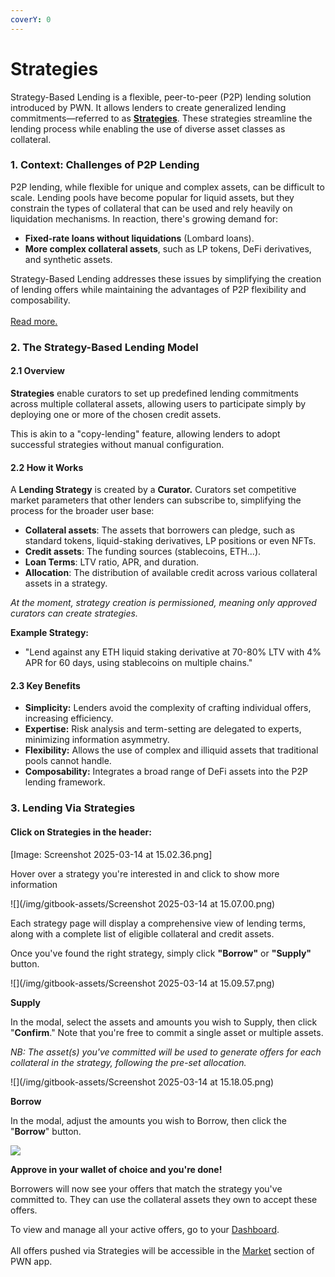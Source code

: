 ```yaml
---
coverY: 0
---
```


# Strategies

Strategy-Based Lending is a flexible, peer-to-peer (P2P) lending solution introduced by PWN. It allows lenders to create generalized lending commitments—referred to as [**Strategies**](https://app.pwn.xyz/#/strategies). These strategies streamline the lending process while enabling the use of diverse asset classes as collateral.

### 1. Context: Challenges of P2P Lending

P2P lending, while flexible for unique and complex assets, can be difficult to scale. Lending pools have become popular for liquid assets, but they constrain the types of collateral that can be used and rely heavily on liquidation mechanisms. In reaction, there's growing demand for:

* **Fixed-rate loans without liquidations** (Lombard loans).
* **More complex collateral assets**, such as LP tokens, DeFi derivatives, and synthetic assets.

Strategy-Based Lending addresses these issues by simplifying the creation of lending offers while maintaining the advantages of P2P flexibility and composability.\
\
[Read more.](https://pwn.mirror.xyz/PT8V0Ctux_HmjyrcG3-Xwiy6JvBIp-j-pY3hq27wjUw)

### 2. The Strategy-Based Lending Model

#### 2.1 Overview

**Strategies** enable curators to set up predefined lending commitments across multiple collateral assets, allowing users to participate simply by deploying one or more of the chosen credit assets.&#x20;

This is akin to a "copy-lending" feature, allowing lenders to adopt successful strategies without manual configuration.

#### 2.2 How it Works

A **Lending Strategy** is created by a **Curator.** Curators set competitive market parameters that other lenders can subscribe to, simplifying the process for the broader user base:

* **Collateral assets**: The assets that borrowers can pledge, such as standard tokens, liquid-staking derivatives, LP positions or even NFTs.
* **Credit assets**: The funding sources (stablecoins, ETH...).
* **Loan Terms**: LTV ratio, APR, and duration.
* **Allocation**: The distribution of available credit across various collateral assets in a strategy.

_At the moment, strategy creation is permissioned, meaning only approved curators can create strategies._&#x20;

**Example Strategy:**

* "Lend against any ETH liquid staking derivative at 70-80% LTV with 4% APR for 60 days, using stablecoins on multiple chains."

#### 2.3 Key Benefits

* **Simplicity:** Lenders avoid the complexity of crafting individual offers, increasing efficiency.
* **Expertise:** Risk analysis and term-setting are delegated to experts, minimizing information asymmetry.
* **Flexibility:** Allows the use of complex and illiquid assets that traditional pools cannot handle.
* **Composability:** Integrates a broad range of DeFi assets into the P2P lending framework.

### 3. Lending Via Strategies

#### Click on Strategies in the header:

<!-- Image not found: Screenshot 2025-03-14 at 15.02.36.png -->
[Image: Screenshot 2025-03-14 at 15.02.36.png]

Hover over a strategy you're interested in and click to show more information

![](/img/gitbook-assets/Screenshot 2025-03-14 at 15.07.00.png)

Each strategy page will display a comprehensive view of lending terms, along with a complete list of eligible collateral and credit assets.&#x20;

Once you've found the right strategy, simply click **"Borrow"** or **"Supply"** button.

![](/img/gitbook-assets/Screenshot 2025-03-14 at 15.09.57.png)

**Supply**

In the modal, select the assets and amounts you wish to Supply, then click "**Confirm**." Note that you're free to commit a single asset or multiple assets.

_NB: The asset(s) you've committed will be used to generate offers for each collateral in the strategy, following the pre-set allocation._

![](/img/gitbook-assets/Screenshot 2025-03-14 at 15.18.05.png)

**Borrow**

In the modal, adjust the amounts you wish to Borrow, then click the "**Borrow**" button.

![](/img/gitbook-assets/screencapture-strategies-2025-03-14-15_18_53.png)

**Approve in your wallet of choice and you're done!**

Borrowers will now see your offers that match the strategy you've committed to. They can use the collateral assets they own to accept these offers.&#x20;

To view and manage all your active offers, go to your [Dashboard](https://app.pwn.xyz/#/dashboard).\
\
All offers pushed via Strategies will be accessible in the [Market](https://app.pwn.xyz/offers/borrow) section of PWN app.

